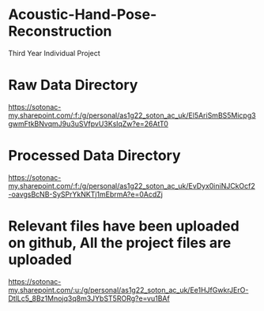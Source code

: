 # Acoustic-Hand-Pose-Reconstruction
Third Year Individual Project

# Raw Data Directory
https://sotonac-my.sharepoint.com/:f:/g/personal/as1g22_soton_ac_uk/El5AriSmBS5Micpg3gwmFtkBNvqmJ9u3uSVfpvU3KslqZw?e=26AtT0

# Processed Data Directory
https://sotonac-my.sharepoint.com/:f:/g/personal/as1g22_soton_ac_uk/EvDyx0iniNJCkOcf2-oavgsBcNB-SySPrYkNKTj1mEbrmA?e=0AcdZj

# Relevant files have been uploaded on github, All the project files are uploaded
https://sotonac-my.sharepoint.com/:u:/g/personal/as1g22_soton_ac_uk/Ee1HJfGwkrJErO-DtlLc5_8Bz1Mnojq3q8m3JYbST5RORg?e=vu1BAf
